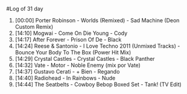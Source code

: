 #Log of 31 day

1. [00:00] Porter Robinson - Worlds (Remixed) - Sad Machine (Deon Custom Remix)
1. [14:10] Mogwai - Come On Die Young - Cody
1. [14:17] After Forever - Prison Of De - Black
1. [14:24] Reese & Santonio - I Love Techno 2011 (Unmixed Tracks) - Bounce Your Body To The Box (Power Hit Mix)
1. [14:29] Crystal Castles - Crystal Castles - Black Panther
1. [14:32] Vate - Motor - Noble Enemy (mix por Vate)
1. [14:37] Gustavo Cerati - + Bien - Regando
1. [14:40] Radiohead - In Rainbows - Nude
1. [14:44] The Seatbelts - Cowboy Bebop Boxed Set - Tank! (TV Edit)
